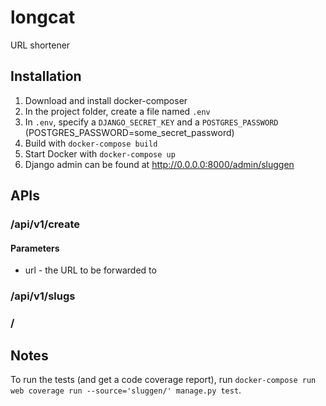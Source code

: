 # longcat
URL shortener 

## Installation
1. Download and install docker-composer
1. In the project folder, create a file named `.env`
1. In `.env`, specify a `DJANGO_SECRET_KEY` and a `POSTGRES_PASSWORD` (POSTGRES_PASSWORD=some_secret_password)
1. Build with `docker-compose build`
1. Start Docker with `docker-compose up`
1. Django admin can be found at http://0.0.0.0:8000/admin/sluggen

## APIs
### /api/v1/create
#### Parameters
- url - the URL to be forwarded to

### /api/v1/slugs

### /<slug>

## Notes
To run the tests (and get a code coverage report), run `docker-compose run web coverage run --source='sluggen/' manage.py test`.